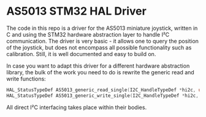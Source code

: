 # AS5013 STM32 HAL Driver

The code in this repo is a driver for the AS5013 miniature joystick, written in C and using the STM32 hardware abstraction layer to handle I²C communication. The driver is very basic - it allows one to query the position of the joystick, but does not encompass all possible functionality such as calibration. Still, it is well documented and easy to build on.

In case you want to adapt this driver for a different hardware abstraction library, the bulk of the work you need to do is rewrite the generic read and write functions:


```c
HAL_StatusTypeDef AS5013_generic_read_single(I2C_HandleTypeDef *hi2c, uint8_t device_register, uint8_t *read_result);
HAL_StatusTypeDef AS5013_generic_write_single(I2C_HandleTypeDef *hi2c, uint8_t device_register, uint8_t data);
```

All direct I²C interfacing takes place within their bodies.
